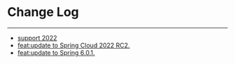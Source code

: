 # Change Log
---

- [support 2022](https://github.com/Tencent/spring-cloud-tencent/pull/732)
- [feat:update to Spring Cloud 2022 RC2.](https://github.com/Tencent/spring-cloud-tencent/pull/734)
- [feat:update to Spring 6.0.1.](https://github.com/Tencent/spring-cloud-tencent/pull/738)
